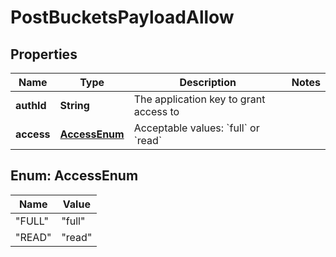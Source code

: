 
# PostBucketsPayloadAllow

## Properties
Name | Type | Description | Notes
------------ | ------------- | ------------- | -------------
**authId** | **String** | The application key to grant access to | 
**access** | [**AccessEnum**](#AccessEnum) | Acceptable values: &#x60;full&#x60; or &#x60;read&#x60;  | 


<a name="AccessEnum"></a>
## Enum: AccessEnum
Name | Value
---- | -----
"FULL" | &quot;full&quot;
"READ" | &quot;read&quot;



